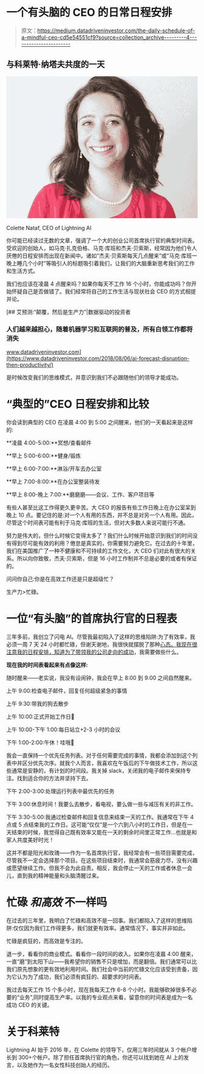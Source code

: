 # 一个有头脑的 CEO 的日常日程安排

> 原文：<https://medium.datadriveninvestor.com/the-daily-schedule-of-a-mindful-ceo-cd5e54551cf9?source=collection_archive---------4----------------------->

## 与科莱特·纳塔夫共度的一天

![](img/5dbc44e04143b3cc97aad287159e028a.png)

Colette Nataf, CEO of Lightning AI

你可能已经读过无数的文章，强调了一个大的创业公司首席执行官的典型时间表。受欢迎的创始人，如马克·扎克伯格、马克·库班和杰夫·贝索斯，经常因为他们令人厌倦的日程安排而出现在新闻中。诸如“杰夫·贝索斯每天几点醒来”或“马克·库班一晚上睡几个小时”等吸引人的标题吸引着我们，让我们的大脑重新思考我们的工作和生活方式。

我们也应该在凌晨 4 点醒来吗？如果你每天不工作 16 个小时，你能成功吗？你开始怀疑自己是否做错了。我们经常将自己的工作生活与现状社会 CEO 的方式相提并论。

[](https://www.datadriveninvestor.com/2018/08/06/ai-forecast-disruption-then-productivity/) [## 艾预测:“颠覆，然后是生产力”|数据驱动的投资者

### 人们越来越担心，随着机器学习和互联网的普及，所有白领工作都将消失

www.datadriveninvestor.com](https://www.datadriveninvestor.com/2018/08/06/ai-forecast-disruption-then-productivity/) 

是时候改变我们的思维模式，并意识到我们不必跟随他们的领导才能成功。

# “典型的”CEO 日程安排和比较

你会读到典型的 CEO 在凌晨 4:00 到 5:00 之间醒来，他们的一天看起来是这样的:

**凌晨 4:00-5:00:**冥想/查看邮件

**早上 5:00-6:00:**健身/锻炼

**早上 6:00-7:00:**淋浴/开车去办公室

**早上 7:00-8:00:**在办公室整装待发

**早上 8:00-晚上 7:00:**磨磨磨——会议、工作、客户项目等

有些人甚至比这工作得更久更辛苦。大 CEO 的报告有些工作日晚上在办公室呆到晚上 10 点。要记住的是:对一个人有用的东西，并不总是对另一个人有用。因此，尽管这个时间表可能有利于马克·库班的生活，但对大多数人来说可能行不通。

努力是伟大的，但什么时候它变得太多了？我们什么时候开始意识到我们的时间没有得到尽可能有效的利用？倦怠是真实的，你需要努力避免它。在过去的十年里，我们在美国推广了一种不健康和不可持续的工作文化，大 CEO 们对此有很大的关系。所以向你致敬，杰夫·贝索斯，但是 16 小时工作制并不总是必要的或者有保证的。

问问你自己:你是在高效工作还是只是超级忙？

生产力>忙碌。

# 一位“有头脑”的首席执行官的日程表

三年多前，我创立了闪电 AI。尽管我最初陷入了这样的思维陷阱:为了有效率，我必须一周 7 天 24 小时都忙碌，但谢天谢地，我很快就摆脱了那种[心态。我现在很注意我的日程安排，知道为了带领我的公司走向](https://hackernoon.com/the-happy-ending-to-my-burnout-story-4a3db52542dc)[的成功](https://blog.lightningai.com/why-im-going-down-market-and-building-a-self-serve-app-da4c64febb5f)，我需要做些什么。

**现在我的时间表看起来有点像这样:**

随时醒来——老实说，我没有设闹钟，我会在早上 8:00 到 9:00 之间自然醒来。

上午 9:00:检查电子邮件，回复任何超级紧急的事情

上午 9:30:带我的狗去散步

上午 10:00:正式开始工作日🎉

上午 10:00-下午 1:00:每日站立+2-3 小时的会议

下午 1:00-2:00:午休！哇哦👏

我会一直保持一个优先任务列表。对于任何需要完成的事情，我都会添加到这个列表中并区分优先次序。就我个人而言，我喜欢在午饭后的下午做技术工作，所以这些通常是安静的，有计划的时间段。我关掉 slack，关闭我的电子邮件来保持专注。找到适合你的方法并坚持下去。

下午 2:00-3:00:处理运行列表中最优先的任务

下午 3:00:休息时间！我要么去散步，看电视，要么做一些与减压有关的非工作。

下午 3:30-5:00:我通过检查邮件和回复信息来结束一天的工作。我通常在下午 4 点或 5 点结束我的工作日。这可能“仅仅”是一个六到八小时的工作日，但是在一天结束的时候，我觉得自己既有效率又能在一天的剩余时间里正常工作…也就是和家人共度美好时光！

这并不都是阳光和玫瑰——作为一名首席执行官，我经常会有一些项目需要完成，尽管我不一定会选择那个项目。在这些项目结束时，我通常会筋疲力尽，没有兴趣或愿望继续工作。但我不会为此自责。相反，我会停止一天的工作或者休息一会儿，直到我的精神能量和头脑清醒过来。

# 忙碌 ***和高效*** 不一样吗

在过去的三年里，我明白了忙碌和高效不是一回事。我们都陷入了这样的思维陷阱:仅仅因为我们工作得更多，我们就更有效率。通常情况下，事实并非如此。

忙碌是疯狂的，而高效是专注的。

退一步，看看你的商业模式。看看你一段时间的收入。如果你在凌晨 4:00 醒来，一直“磨”到太阳下山——我希望你的销售不只是增加，而是翻倍。我们通常可以比我们原先想象的更有效地利用时间。我们社会中当前的忙碌文化应该受到责备，因为它认为为了成功，我们必须有疯狂的、超要求的时间表。

我过去每天工作 15 个多小时，现在我每天工作 6-8 个小时。我能够砍掉很多不必要的“业务”,同时提高生产率。以我的专业观点来看，留意你的时间表是成为一名成功 CEO 的关键。

# 关于科莱特

Lightning AI 始于 2016 年，在 Colette 的领导下，仅用三年时间就从 3 个帐户增长到 300+个帐户。除了担任首席执行官的角色，你还可以找到她在 AI 上的发言，以及她作为一名女性科技创始人的经历。